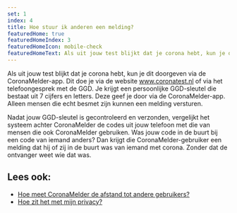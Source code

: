 ```yaml
---
set: 1
index: 4
title: Hoe stuur ik anderen een melding?
featuredHome: true
featuredHomeIndex: 3
featuredHomeIcon: mobile-check
featuredHomeText: Als uit jouw test blijkt dat je corona hebt, kun je dit doorgeven...
---
```

Als uit jouw test blijkt dat je corona hebt, kun je dit doorgeven via de CoronaMelder-app. Dit doe je via de website www.coronatest.nl of via het telefoongesprek met de GGD. Je krijgt een persoonlijke GGD-sleutel die bestaat uit 7 cijfers en letters. Deze geef je door via de CoronaMelder-app. Alleen mensen die echt besmet zijn kunnen een melding versturen.

Nadat jouw GGD-sleutel is gecontroleerd en verzonden, vergelijkt het systeem achter CoronaMelder de codes uit jouw telefoon met die van mensen die ook CoronaMelder gebruiken. Was jouw code in de buurt bij een code van iemand anders? Dan krijgt die CoronaMelder-gebruiker een melding dat hij of zij in de buurt was van iemand met corona. Zonder dat de ontvanger weet wie dat was. 

## Lees ook:
- <a href="/{{page.lang}}/faq/2-1-hoe-meet-coronamelder-de-afstand">Hoe meet CoronaMelder de afstand tot andere gebruikers?</a> 
- <a href="/{{page.lang}}/faq/2-8-hoe-zit-het-met-mijn-privacy">Hoe zit het met mijn privacy?</a>
